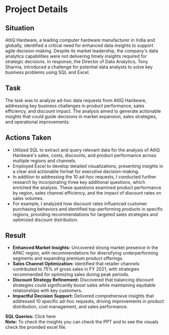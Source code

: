 # Project Details
  
## Situation
AtliQ Hardware, a leading computer hardware manufacturer in India and globally, identified a critical need for enhanced data insights to support agile decision-making. Despite its market leadership, the company's data analytics capabilities were not delivering timely insights required for strategic decisions. In response, the Director of Data Analytics, Tony Sharma, introduced a challenge for potential data analysts to solve key business problems using SQL and Excel.

## Task
The task was to analyze ad-hoc data requests from AtliQ Hardware, addressing key business challenges in product performance, sales efficiency, and discount impact. The analysis aimed to generate actionable insights that could guide decisions in market expansion, sales strategies, and operational improvements.

## Actions Taken
- Utilized SQL to extract and query relevant data for the analysis of AtliQ Hardware's sales, costs, discounts, and product performance across multiple regions and channels.
- Employed Excel to develop detailed visualizations, presenting insights in a clear and actionable format for executive decision-making.
- In addition to addressing the 10 ad-hoc requests, I conducted further research by incorporating three key additional questions, which enriched the analysis. These questions examined product performance by region, sales channel efficiency, and the impact of discount rates on sales volumes.
- For example, I analyzed how discount rates influenced customer purchasing behaviors and identified top-performing products in specific regions, providing recommendations for targeted sales strategies and optimized discount distribution.

## Result
- **Enhanced Market Insights:** Uncovered strong market presence in the APAC region, with recommendations for diversifying underperforming segments and expanding premium product offerings.
- **Sales Channel Optimization:** Identified that retailer channels contributed to 75% of gross sales in FY 2021, with strategies recommended for optimizing sales during peak periods.
- **Discount Strategy Refinement:** Discovered that balancing discount strategies could significantly boost sales while maintaining equitable relationships with key customers.
- **Impactful Decision Support:** Delivered comprehensive insights that addressed 10 specific ad-hoc requests, driving improvements in product distribution, cost management, and sales performance.

**SQL Queries:** Click here  
**Note:** To check the insights you can check the PPT and to see the visuals check the provided excel file.  

